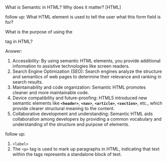 What is Semantic in HTML? Why does it matter? [HTML]

follow up: What HTML element is used to tell the user what this form field is for? 

What is the purpose of 
using the <p> tag in HTML?














Answer:




1. Accessibility: By using semantic HTML elements, you provide additional information to assistive technologies like screen readers.
2. Search Engine Optimization (SEO): Search engines analyze the structure and semantics of web pages to determine their relevance and ranking in search results.
3. Maintainability and code organization: Semantic HTML promotes cleaner and more maintainable code.
4. Device compatibility and future-proofing: HTML5 introduced new semantic elements like **`<header>`**, **`<nav>`**, **`<article>`**, **`<section>`**, etc., which provide clearer structural meaning to the content.
5. Collaborative development and understanding: Semantic HTML aids collaboration among developers by providing a common vocabulary and understanding of the structure and purpose of elements.

follow up: 
1. `<label>`
2. The `<p>` tag is used to mark up paragraphs in HTML, indicating that text within the tags represents a standalone block of text.